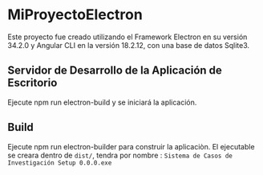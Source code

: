 # MiProyectoElectron

Este proyecto fue creado utilizando el Framework Electron en su versión 34.2.0 y Angular CLI en la versión 18.2.12, con una base de datos Sqlite3.

## Servidor de Desarrollo de la Aplicación de Escritorio

Ejecute npm run electron-build y se iniciará la aplicación.

## Build

Ejecute npm run electron-builder para construir la aplicaciòn. El ejecutable se creara dentro de  `dist/`, tendra por nombre : `Sistema de Casos de Investigación Setup 0.0.0.exe`



